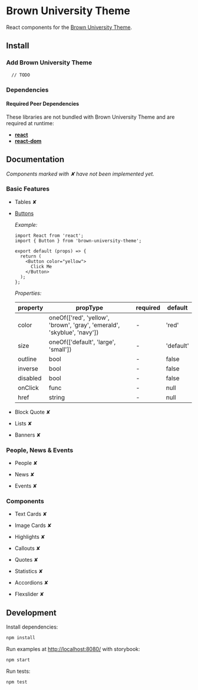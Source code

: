 # Brown University Theme

React components for the [Brown University Theme](https://www.brown.edu/university-communications/digital/university-theme).

## Install

### Add Brown University Theme

```
  // TODO
```

### Dependencies

#### Required Peer Dependencies

These libraries are not bundled with Brown University Theme and are required at runtime:

- [**react**](https://www.npmjs.com/package/react)
- [**react-dom**](https://www.npmjs.com/package/react-dom)

## Documentation

_Components marked with ✘ have not been implemented yet._

### Basic Features

- Tables ✘

- [Buttons](https://www.brown.edu/university-communications/digital/university-theme/formatting/buttons)

  _Example:_

  ```
  import React from 'react';
  import { Button } from 'brown-university-theme';

  export default (props) => {
    return (
      <Button color="yellow">
        Click Me
      </Button>
    );
  };

  ```

  _Properties:_

  | property | propType                                                                | required | default   |
  | -------- | ----------------------------------------------------------------------- | -------- | --------- |
  | color    | oneOf(['red', 'yellow', 'brown', 'gray', 'emerald', 'skyblue', 'navy']) | -        | 'red'     |
  | size     | oneOf(['default', 'large', 'small'])                                    | -        | 'default' |
  | outline  | bool                                                                    | -        | false     |
  | inverse  | bool                                                                    | -        | false     |
  | disabled | bool                                                                    | -        | false     |
  | onClick  | func                                                                    | -        | null      |
  | href     | string                                                                  | -        | null      |

* Block Quote ✘

* Lists ✘

* Banners ✘

### People, News & Events

- People ✘

- News ✘

- Events ✘

### Components

- Text Cards ✘

- Image Cards ✘

- Highlights ✘

- Callouts ✘

- Quotes ✘

- Statistics ✘

- Accordions ✘

- Flexslider ✘

## Development

Install dependencies:

```sh
npm install
```

Run examples at [http://localhost:8080/](http://localhost:8080/) with storybook:

```sh
npm start
```

Run tests:

```sh
npm test
```
